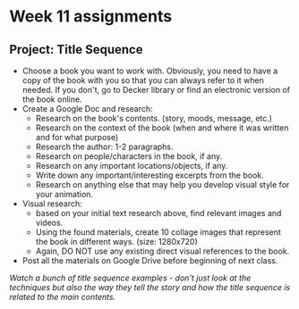 # Week 11 assignments

## Project: Title Sequence
- Choose a book you want to work with. Obviously, you need to have a copy of the book with you so that you can always refer to it when needed. If you don't, go to Decker library or find an electronic version of the book online.
- Create a Google Doc and research:
  - Research on the book's contents. (story, moods, message, etc.)
  - Research on the context of the book (when and where it was written and for what purpose)
  - Research the author: 1-2 paragraphs.
  - Research on people/characters in the book, if any. 
  - Research on any important locations/objects, if any.
  - Write down any important/interesting excerpts from the book.
  - Research on anything else that may help you develop visual style for your animation.
- Visual research:
  - based on your initial text research above, find relevant images and videos.
  - Using the found materials, create 10 collage images that represent the book in different ways. (size: 1280x720)
  - Again, DO NOT use any existing direct visual references to the book.
- Post all the materials on Google Drive before beginning of next class.

*Watch a bunch of title sequence examples - don't just look at the techniques but also the way they tell the story and how the title sequence is related to the main contents.*
  
